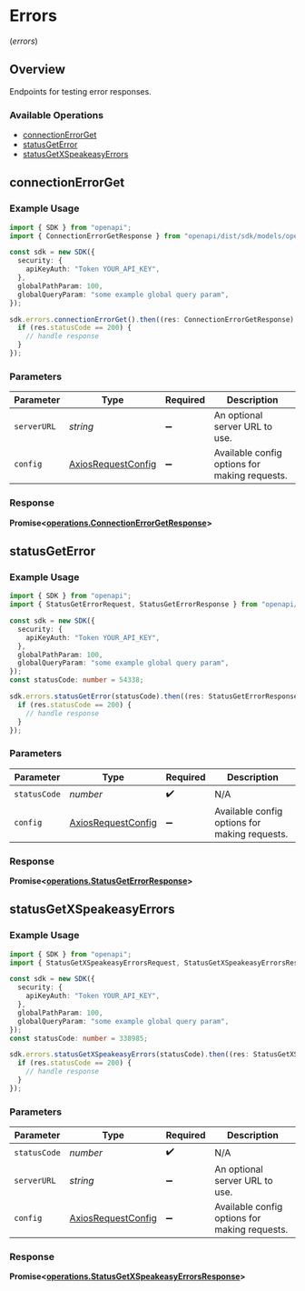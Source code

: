 # Errors
(*errors*)

## Overview

Endpoints for testing error responses.

### Available Operations

* [connectionErrorGet](#connectionerrorget)
* [statusGetError](#statusgeterror)
* [statusGetXSpeakeasyErrors](#statusgetxspeakeasyerrors)

## connectionErrorGet

### Example Usage

```typescript
import { SDK } from "openapi";
import { ConnectionErrorGetResponse } from "openapi/dist/sdk/models/operations";

const sdk = new SDK({
  security: {
    apiKeyAuth: "Token YOUR_API_KEY",
  },
  globalPathParam: 100,
  globalQueryParam: "some example global query param",
});

sdk.errors.connectionErrorGet().then((res: ConnectionErrorGetResponse) => {
  if (res.statusCode == 200) {
    // handle response
  }
});
```

### Parameters

| Parameter                                                    | Type                                                         | Required                                                     | Description                                                  |
| ------------------------------------------------------------ | ------------------------------------------------------------ | ------------------------------------------------------------ | ------------------------------------------------------------ |
| `serverURL`                                                  | *string*                                                     | :heavy_minus_sign:                                           | An optional server URL to use.                               |
| `config`                                                     | [AxiosRequestConfig](https://axios-http.com/docs/req_config) | :heavy_minus_sign:                                           | Available config options for making requests.                |


### Response

**Promise<[operations.ConnectionErrorGetResponse](../../models/operations/connectionerrorgetresponse.md)>**


## statusGetError

### Example Usage

```typescript
import { SDK } from "openapi";
import { StatusGetErrorRequest, StatusGetErrorResponse } from "openapi/dist/sdk/models/operations";

const sdk = new SDK({
  security: {
    apiKeyAuth: "Token YOUR_API_KEY",
  },
  globalPathParam: 100,
  globalQueryParam: "some example global query param",
});
const statusCode: number = 54338;

sdk.errors.statusGetError(statusCode).then((res: StatusGetErrorResponse) => {
  if (res.statusCode == 200) {
    // handle response
  }
});
```

### Parameters

| Parameter                                                    | Type                                                         | Required                                                     | Description                                                  |
| ------------------------------------------------------------ | ------------------------------------------------------------ | ------------------------------------------------------------ | ------------------------------------------------------------ |
| `statusCode`                                                 | *number*                                                     | :heavy_check_mark:                                           | N/A                                                          |
| `config`                                                     | [AxiosRequestConfig](https://axios-http.com/docs/req_config) | :heavy_minus_sign:                                           | Available config options for making requests.                |


### Response

**Promise<[operations.StatusGetErrorResponse](../../models/operations/statusgeterrorresponse.md)>**


## statusGetXSpeakeasyErrors

### Example Usage

```typescript
import { SDK } from "openapi";
import { StatusGetXSpeakeasyErrorsRequest, StatusGetXSpeakeasyErrorsResponse } from "openapi/dist/sdk/models/operations";

const sdk = new SDK({
  security: {
    apiKeyAuth: "Token YOUR_API_KEY",
  },
  globalPathParam: 100,
  globalQueryParam: "some example global query param",
});
const statusCode: number = 338985;

sdk.errors.statusGetXSpeakeasyErrors(statusCode).then((res: StatusGetXSpeakeasyErrorsResponse) => {
  if (res.statusCode == 200) {
    // handle response
  }
});
```

### Parameters

| Parameter                                                    | Type                                                         | Required                                                     | Description                                                  |
| ------------------------------------------------------------ | ------------------------------------------------------------ | ------------------------------------------------------------ | ------------------------------------------------------------ |
| `statusCode`                                                 | *number*                                                     | :heavy_check_mark:                                           | N/A                                                          |
| `serverURL`                                                  | *string*                                                     | :heavy_minus_sign:                                           | An optional server URL to use.                               |
| `config`                                                     | [AxiosRequestConfig](https://axios-http.com/docs/req_config) | :heavy_minus_sign:                                           | Available config options for making requests.                |


### Response

**Promise<[operations.StatusGetXSpeakeasyErrorsResponse](../../models/operations/statusgetxspeakeasyerrorsresponse.md)>**

